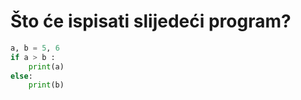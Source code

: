 
# Što će ispisati slijedeći program?


````python
a, b = 5, 6
if a > b :
    print(a)
else:
    print(b)
````